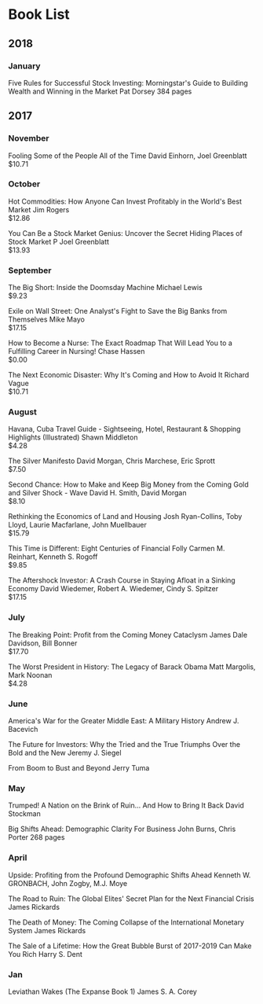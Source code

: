 # Book List

## 2018

### January

Five Rules for Successful Stock Investing: Morningstar's Guide to Building Wealth and Winning in the Market
Pat Dorsey
384 pages

## 2017

### November

Fooling Some of the People All of the Time
David Einhorn, Joel Greenblatt    
$10.71    
 
### October 

Hot Commodities: How Anyone Can Invest Profitably in the World's Best Market
Jim Rogers    
$12.86    

You Can Be a Stock Market Genius: Uncover the Secret Hiding Places of Stock Market P
Joel Greenblatt    
$13.93    

### September

The Big Short: Inside the Doomsday Machine
Michael Lewis    
$9.23     

Exile on Wall Street: One Analyst's Fight to Save the Big Banks from Themselves
Mike Mayo    
$17.15    

How to Become a Nurse: The Exact Roadmap That Will Lead You to a Fulfilling Career in Nursing!
Chase Hassen    
$0.00    

The Next Economic Disaster: Why It's Coming and How to Avoid It
Richard Vague    
$10.71    

### August

Havana, Cuba Travel Guide - Sightseeing, Hotel, Restaurant & Shopping Highlights (Illustrated)
Shawn Middleton        
$4.28    

The Silver Manifesto
David Morgan, Chris Marchese, Eric Sprott    
$7.50

Second Chance: How to Make and Keep Big Money from the Coming Gold and Silver Shock - Wave
David H. Smith, David Morgan    
$8.10    

Rethinking the Economics of Land and Housing
Josh Ryan-Collins, Toby Lloyd, Laurie Macfarlane, John Muellbauer    
$15.79    

This Time is Different: Eight Centuries of Financial Folly
Carmen M. Reinhart, Kenneth S. Rogoff    
$9.85    

The Aftershock Investor: A Crash Course in Staying Afloat in a Sinking Economy
David Wiedemer, Robert A. Wiedemer, Cindy S. Spitzer    
$17.15    

### July

The Breaking Point: Profit from the Coming Money Cataclysm
James Dale Davidson, Bill Bonner     
$17.70    

The Worst President in History: The Legacy of Barack Obama
Matt Margolis, Mark Noonan    
$4.28    

### June

America's War for the Greater Middle East: A Military History
Andrew J. Bacevich

The Future for Investors: Why the Tried and the True Triumphs Over the Bold and the New
Jeremy J. Siegel

From Boom to Bust and Beyond
Jerry Tuma

### May

Trumped! A Nation on the Brink of Ruin... And How to Bring It Back
David Stockman

Big Shifts Ahead: Demographic Clarity For Business
John Burns, Chris Porter
268 pages

### April

Upside: Profiting from the Profound Demographic Shifts Ahead
Kenneth W. GRONBACH, John Zogby, M.J. Moye

The Road to Ruin: The Global Elites' Secret Plan for the Next Financial Crisis
James Rickards

The Death of Money: The Coming Collapse of the International Monetary System
James Rickards

The Sale of a Lifetime: How the Great Bubble Burst of 2017-2019 Can Make You Rich
Harry S. Dent

### Jan

Leviathan Wakes (The Expanse Book 1)
James S. A. Corey


